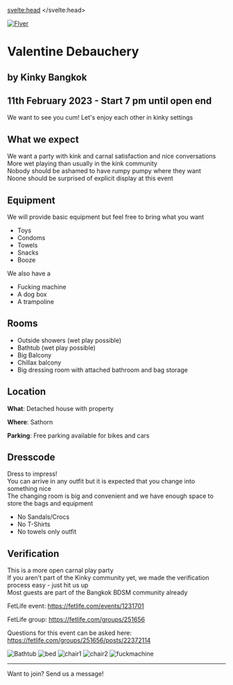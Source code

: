 <script lang="ts">
  import Contact from '$lib/Contact.svelte';
  import Img from '@zerodevx/svelte-img';
  import bathub_small from '$lib/assets/valentinedebauchery/bathtub_small.jpg?run';
  import bed_small from '$lib/assets/valentinedebauchery/bed_small.jpg?run';
  import chair1_small from '$lib/assets/valentinedebauchery/chair1_small.jpg?run';
  import chair2_small from '$lib/assets/valentinedebauchery/chair2_small.jpg?run';
  import fuckmachine_small from '$lib/assets/valentinedebauchery/fuckmachine_small.jpg?run';
  import flyer from '$lib/assets/valentinedebauchery/Flyer_ValentineDebauchery_02.jpg?run';
  const flyerUrl = new URL('$lib/assets/valentinedebauchery/Flyer_ValentineDebauchery_02.jpg', import.meta.url).href
</script>

<svelte:head>
	<title>Valentine Debauchery - 11th February 2023</title>
	<meta name="description" content="Kinky Bangkok hosts a kinky BDSM carnal play Party in Bangkok. It is our first big event and we are proud of our location" />
</svelte:head>

<a href={flyerUrl}><Img src={flyer} alt="Flyer" /></a>

# Valentine Debauchery
## by Kinky Bangkok
## 11th February 2023 - Start 7 pm until open end

We want to see you cum! Let's enjoy each other in kinky settings

## What we expect

We want a party with kink and carnal satisfaction and nice conversations  
More wet playing than usually in the kink community  
Nobody should be ashamed to have rumpy pumpy where they want  
Noone should be surprised of explicit display at this event  


## Equipment
We will provide basic equipment but feel free to bring what you want
- Toys
- Condoms
- Towels
- Snacks
- Booze


We also have a
- Fucking machine
- A dog box 
- A trampoline

## Rooms

- Outside showers (wet play possible)
- Bathtub (wet play possible)
- Big Balcony
- Chillax balcony
- Big dressing room with attached bathroom and bag storage

## Location

__What__: Detached house with property

__Where__: Sathorn

__Parking__: Free parking available for bikes and cars


## Dresscode
Dress to impress!  
You can arrive in any outfit but it is expected that you change into something nice  
The changing room is big and convenient and we have enough space to store the bags and equipment  

- No Sandals/Crocs
- No T-Shirts
- No towels only outfit

## Verification
This is a more open carnal play party  
If you aren't part of the Kinky community yet, we made the verification process easy - just hit us up  
Most guests are part of the Bangkok BDSM community already

FetLife event: https://fetlife.com/events/1231701 

FetLife group: https://fetlife.com/groups/251656

Questions for this event can be asked here:  
https://fetlife.com/groups/251656/posts/22372114


<Img src={bathub_small} alt="Bathtub" />
<Img src={bed_small} alt="bed" />
<Img src={chair1_small} alt="chair1" />
<Img src={chair2_small} alt="chair2" />
<Img src={fuckmachine_small} alt="fuckmachine" />

<hr>

<div class="text-center font-semibold">Want to join? Send us a message!</div>

<Contact />